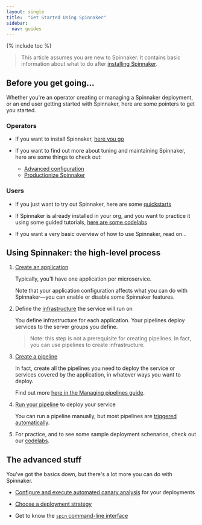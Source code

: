 ```yaml
---
layout: single
title:  "Get Started Using Spinnaker"
sidebar:
  nav: guides
---
```


{% include toc %}

> This article assumes you are new to Spinnaker. It contains basic information
> about what to do after [installing Spinnaker](/setup/install/).

## Before you get going...

Whether you're an operator creating or managing a Spinnaker deployment, or an
end user getting started with Spinnaker, here are some pointers to get you
started.

### Operators

* If you want to install Spinnaker, [here you go](/setup/install/)

* If you want to find out more about tuning and maintaining Spinnaker, here are
some things to check out:

  - [Advanced configuration](/setup/other_config/)
  - [Productionize Spinnaker](/setup/productionize/)

### Users

* If you just want to try out Spinnaker, here are some
[quickstarts](/setup/quickstart/)

* If Spinnaker is already installed in your org, and you want to practice it
using some guided tutorials, [here are some
codelabs](/guides/tutorials/codelabs/)

* If you want a very basic overview of how to use Spinnaker, read on...

## Using Spinnaker: the high-level process

<!--
Notes:
* For step 2, this isn't quite right: many people are going to want to use
pipelines to create infrastructure. Creating infrastructure manually, using the
ui, is optional, and I can go straight to creating a pipeline.

So, it's more like

1. Create an application
2. Do all of this other stuff
(unordered list...)
* pipelines
* create infrastructure, which can be done inside the pipeline
* deploy


Further, examine who is reading this.
Right now I'm, possibly erroneously, jumping here from the end of install. But
this page is for *users*, not operators. In most cases it's the operators who
will install, and the devs who will use. There can be devops overlap, but we
need to keep the roles distinct.
This can be more fully solved when I create a separate ops guide*
Mean time, I need to somehow make this delineation clearer.



* some of the things lw mentioned that operators will/might be doing, post
install...
  - setting up pipeline templates
  -

-->



1. [Create an application](/guides/user/applications/)

   Typically, you'll have one application per microservice.

   Note that your application configuration affects what you can do with
   Spinnaker&mdash;you can enable or disable some Spinnaker features.

1. Define the [infrastructure](/concepts/) the service will run on

   You define infrastructure for each application. Your pipelines deploy
   services to the server groups you define.

   > Note: this step is not a prerequisite for creating pipelines. In fact, you
   > can use pipelines to create infrastructure.

1. [Create a pipeline](/guides/user/pipeline/managing-pipelines/)

   In fact, create all the pipelines you need to deploy the service or services
   covered by the application, in whatever ways you want to deploy.

   Find out more [here in the Managing pipelines
   guide](/guides/user/pipeline/managing-pipelines/).  

1. [Run your pipeline](/guides/user/pipeline/triggers/) to deploy your service

   You can run a pipeline manually, but most pipelines are [triggered
   automatically](/guides/user/pipeline/triggers/).

1. For practice, and to see some sample deployment schenarios, check out our
[codelabs](/guides/tutorials/codelabs/).

## The advanced stuff

You've got the basics down, but there's a lot more you can do with Spinnaker.

* [Configure and execute automated canary analysis](/guides/user/canary/)
for your deployments

* [Choose a deployment strategy](/concepts/#deployment-strategies)

* Get to know the [`spin` command-line interface](/guides/spin/cli/)
